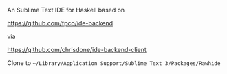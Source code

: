 An Sublime Text IDE for Haskell based on

https://github.com/fpco/ide-backend

via

https://github.com/chrisdone/ide-backend-client

Clone to
`~/Library/Application Support/Sublime Text 3/Packages/Rawhide`